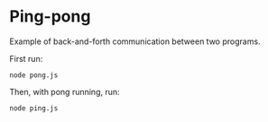 # Ping-pong

Example of back-and-forth communication between two programs.

First run:

```
node pong.js
```

Then, with pong running, run:

```
node ping.js
```
